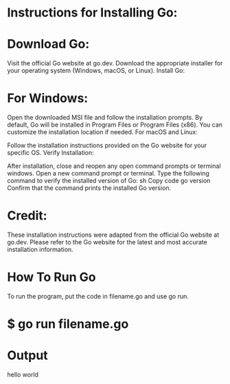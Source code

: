 # Instructions for Installing Go:

# Download Go:

Visit the official Go website at go.dev.
Download the appropriate installer for your operating system (Windows, macOS, or Linux).
Install Go:

# For Windows:

Open the downloaded MSI file and follow the installation prompts.
By default, Go will be installed in Program Files or Program Files (x86). You can customize the installation location if needed.
For macOS and Linux:

Follow the installation instructions provided on the Go website for your specific OS.
Verify Installation:

After installation, close and reopen any open command prompts or terminal windows.
Open a new command prompt or terminal.
Type the following command to verify the installed version of Go:
sh
Copy code
go version
Confirm that the command prints the installed Go version.

# Credit:
These installation instructions were adapted from the official Go website at go.dev. Please refer to the Go website for the latest and most accurate installation information.

# How To Run Go

To run the program, put the code in filename.go and use go run.

# $ go run filename.go

# Output
hello world
